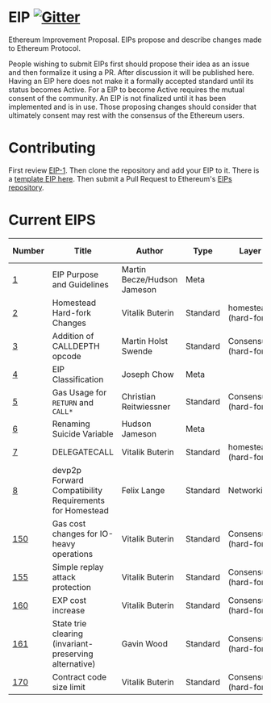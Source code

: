 # EIP [![Gitter](https://badges.gitter.im/Join%20Chat.svg)](https://gitter.im/ethereum/EIPs?utm_source=badge&utm_medium=badge&utm_campaign=pr-badge)
Ethereum Improvement Proposal. EIPs propose and describe changes made to Ethereum Protocol.

People wishing to submit EIPs first should propose their idea as an issue and then formalize it using a PR. After discussion it will be published here. Having an EIP here does not make it a formally accepted standard until its status becomes Active. For a EIP to become Active requires the mutual consent of the community. An EIP is not finalized until it has been implemented and is in use. Those proposing changes should consider that ultimately consent may rest with the consensus of the Ethereum users.

# Contributing
First review [EIP-1](EIPS/eip-1.md). Then clone the repository and add your EIP to it. There is a [template EIP here](eip-X.md). Then submit a Pull Request to Ethereum's [EIPs repository](https://github.com/ethereum/EIPs).

# Current EIPS
| Number        |Title         | Author | Type  | Layer        | Status / Discussion | 
| ------------- | ------------ | ------ | ----- | -------------| ------------------- |
| [1](EIPS/eip-1.md)    | EIP Purpose and Guidelines | Martin Becze/Hudson Jameson | Meta | | Active |
| [2](EIPS/eip-2.mediawiki)    | Homestead Hard-fork Changes | Vitalik Buterin | Standard | homestead (hard-fork) | Accepted |
| [3](EIPS/eip-3.mediawiki)    | Addition of CALLDEPTH opcode | Martin Holst Swende | Standard | Consensus (hard-fork) | [Draft](https://github.com/ethereum/EIPs/issues/25) |
| [4](EIPS/eip-4.mediawiki)    | EIP Classification | Joseph Chow | Meta | | Draft |
| [5](EIPS/eip-5.md)    | Gas Usage for `RETURN` and `CALL*` | Christian Reitwiessner | Standard | Consensus (hard-fork) | [Draft](https://github.com/ethereum/EIPs/issues/8) |
| [6](EIPS/eip-6.md)    | Renaming Suicide Variable | Hudson Jameson | Meta |  | [Draft](https://github.com/ethereum/EIPs/pull/42) |
| [7](EIPS/eip-7.md)    | DELEGATECALL | Vitalik Buterin | Standard | homestead (hard-fork) | [Accepted](https://github.com/ethereum/EIPs/issues/23) |
| [8](EIPS/eip-8.md)    | devp2p Forward Compatibility Requirements for Homestead | Felix Lange | Standard | Networking | [Accepted](https://github.com/ethereum/EIPs/pull/49) |
| [150](https://github.com/ethereum/EIPs/issues/150)    | Gas cost changes for IO-heavy operations | Vitalik Buterin | Standard | Consensus (hard-fork) | [Accepted](https://github.com/ethereum/EIPs/issues/150) |
| [155](https://github.com/ethereum/EIPs/issues/155)    | Simple replay attack protection | Vitalik Buterin | Standard | Consensus (hard-fork) | [Accepted](https://github.com/ethereum/EIPs/issues/155) |
| [160](https://github.com/ethereum/EIPs/issues/160)    | EXP cost increase | Vitalik Buterin | Standard | Consensus (hard-fork) | [Accepted](https://github.com/ethereum/EIPs/issues/160) |
| [161](https://github.com/ethereum/EIPs/issues/161)    | State trie clearing (invariant-preserving alternative) | Gavin Wood | Standard | Consensus (hard-fork) | [Accepted](https://github.com/ethereum/EIPs/issues/161) |
| [170](https://github.com/ethereum/EIPs/issues/170)    | Contract code size limit | Vitalik Buterin | Standard | Consensus (hard-fork) | [Accepted](https://github.com/ethereum/EIPs/issues/170) |
